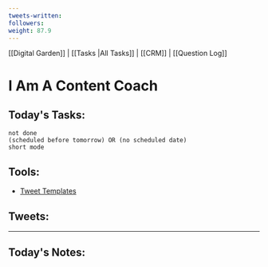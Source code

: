 ```yaml
---
tweets-written: 
followers: 
weight: 87.9
---
```

[[Digital Garden]] | [[Tasks |All Tasks]] | [[CRM]] | [[Question Log]]

# I Am A Content Coach

## Today's Tasks:
```tasks
not done
(scheduled before tomorrow) OR (no scheduled date)
short mode
```

## Tools:
- [Tweet Templates](https://www.notion.so/100-Tweet-Templates-with-Examples-fbdcc37fc2e04447ac452d310094e9d1)

## Tweets:


---
## Today's Notes:

